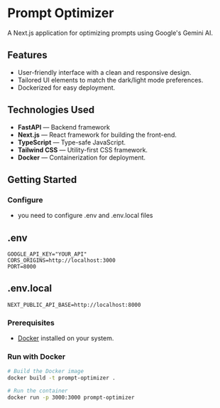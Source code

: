 # Prompt Optimizer 

A Next.js application for optimizing prompts using Google's Gemini AI.

## Features
- User-friendly interface with a clean and responsive design.
- Tailored UI elements to match the dark/light mode preferences.
- Dockerized for easy deployment.

## Technologies Used
- **FastAPI** — Backend framework
- **Next.js** — React framework for building the front-end.
- **TypeScript** — Type-safe JavaScript.
- **Tailwind CSS** — Utility-first CSS framework.
- **Docker** — Containerization for deployment.

## Getting Started

### Configure
- you need to configure .env and .env.local files

## .env
```env
GOOGLE_API_KEY="YOUR_API"
CORS_ORIGINS=http://localhost:3000
PORT=8000
```

## .env.local
```env
NEXT_PUBLIC_API_BASE=http://localhost:8000
```

### Prerequisites
- [Docker](https://www.docker.com/) installed on your system.

### Run with Docker
```bash
# Build the Docker image
docker build -t prompt-optimizer .

# Run the container
docker run -p 3000:3000 prompt-optimizer
```
